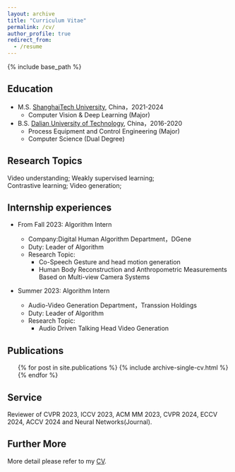 ```yaml
---
layout: archive
title: "Curriculum Vitae"
permalink: /cv/
author_profile: true
redirect_from:
  - /resume
---
```


{% include base_path %}

## Education

* M.S. [ShanghaiTech University](https://www.shanghaitech.edu.cn/), China，2021-2024
  - Computer Vision & Deep Learning (Major)
* B.S. [Dalian University of Technology](https://www.dlut.edu.cn), China，2016-2020
  - Process Equipment and Control Engineering (Major)
  - Computer Science (Dual Degree)

## Research Topics
Video understanding; Weakly supervised learning;  
Contrastive learning; Video generation;

## Internship experiences
* From Fall 2023: Algorithm Intern
  * Company:Digital Human Algorithm Department，DGene 
  * Duty: Leader of Algorithm
  * Research Topic: 
    * Co-Speech Gesture and head motion generation
    * Human Body Reconstruction and Anthropometric Measurements Based on Multi-view Camera Systems

* Summer 2023: Algorithm Intern
  * Audio-Video Generation Department，Transsion Holdings
  * Duty: Leader of Algorithm
  * Research Topic: 
    * Audio Driven Talking Head Video Generation


## Publications
  <ul>{% for post in site.publications %}
    {% include archive-single-cv.html %}
  {% endfor %}</ul>

## Service
Reviewer of CVPR 2023, ICCV 2023, ACM MM 2023, CVPR 2024, ECCV 2024, ACCV 2024 and Neural Networks(Journal).

## Further More

More detail please refer to my [CV](http://ironieser.github.io/files/CV.pdf).